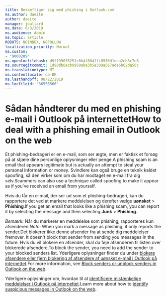 ```yaml
---
title: Beskæftiger sig med phishing i Outlook.com
ms.author: daeite
author: daeite
manager: joallard
ms.date: 6/3/2019
ms.audience: Admin
ms.topic: article
ROBOTS: NOINDEX, NOFOLLOW
localization_priority: Normal
ms.custom:
- "9000289"
ms.openlocfilehash: d9f199035251c8b4f8041fc8530d1eca2eb3c7e8
ms.sourcegitcommit: 1d98db8acb9959aba3b5e308a567ade6b62da56c
ms.translationtype: MT
ms.contentlocale: da-DK
ms.lasthandoff: 08/22/2019
ms.locfileid: "36556566"
---
```

# <a name="how-to-deal-with-a-phishing-email-in-outlook-on-the-web"></a><span data-ttu-id="6a76f-102">Sådan håndterer du med en phishing e-mail i Outlook på internettet</span><span class="sxs-lookup"><span data-stu-id="6a76f-102">How to deal with a phishing email in Outlook on the web</span></span>

<span data-ttu-id="6a76f-103">Et phishing-bedrageri er en e-mail, som ser ægte, men er faktisk et forsøg på at stjæle dine personlige oplysninger eller penge.</span><span class="sxs-lookup"><span data-stu-id="6a76f-103">A phishing scam is an email that appears legitimate but is actually an attempt to steal your personal information or money.</span></span> <span data-ttu-id="6a76f-104">Svindlere kan også bruge en teknik kaldet spoofing, så den virker som om du har modtaget en e-mail fra dig selv.</span><span class="sxs-lookup"><span data-stu-id="6a76f-104">Scammers can also use a technique called spoofing to make it appear as if you've received an email from yourself.</span></span>

<span data-ttu-id="6a76f-105">Hvis du får en e-mail, der ser ud som et phishing-bedrageri, kan du rapportere det ved at markere meddelelsen og derefter vælge **uønsket** > **Phishing**.</span><span class="sxs-lookup"><span data-stu-id="6a76f-105">If you get an email that looks like a phishing scam, you can report it by selecting the message and then selecting **Junk** > **Phishing**.</span></span>

<span data-ttu-id="6a76f-106">*Bemærk:* Når du markerer en meddelelse som phishing, rapporteres kun afsenderen.</span><span class="sxs-lookup"><span data-stu-id="6a76f-106">*Note:* When you mark a message as phishing, it only reports the sender.</span></span><span data-ttu-id="6a76f-107">Det blokerer ikke denne afsender fra at sende dig meddelelser fremover.</span><span class="sxs-lookup"><span data-stu-id="6a76f-107"> It doesn't block that sender from sending you messages in the future.</span></span> <span data-ttu-id="6a76f-108">Hvis du vil blokere en afsender, skal du føje afsenderen til listen over blokerede afsendere.</span><span class="sxs-lookup"><span data-stu-id="6a76f-108">To block the sender, you need to add the sender to your blocked senders list.</span></span> <span data-ttu-id="6a76f-109">Yderligere oplysninger finder du under [blokere afsendere eller fjern blokering af afsendere af uønsket e-mail i Outlook på internettet](https://support.office.com/article/9bf812d4-6995-4d19-901a-76d6e26939b0).</span><span class="sxs-lookup"><span data-stu-id="6a76f-109">For more information, see [Block senders or unblock senders in Outlook on the web](https://support.office.com/article/9bf812d4-6995-4d19-901a-76d6e26939b0).</span></span>

<span data-ttu-id="6a76f-110">Yderligere oplysninger om, hvordan til at [identificere mistænkelige meddelelser i Outlook på internettet](https://support.office.com/article/3d44102b-6ce3-4f7c-a359-b623bec82206).</span><span class="sxs-lookup"><span data-stu-id="6a76f-110">Learn more about how to [identify suspicious messages in Outlook on the web](https://support.office.com/article/3d44102b-6ce3-4f7c-a359-b623bec82206).</span></span>